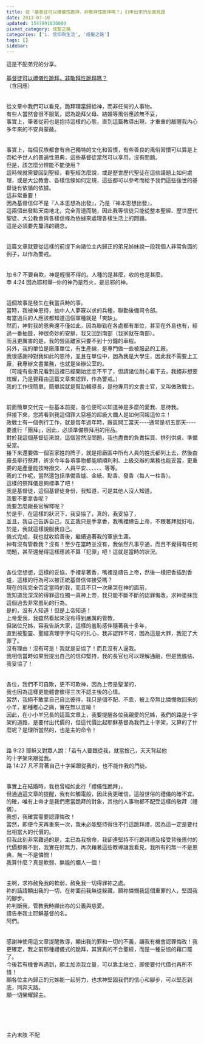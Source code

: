 ```yaml
---
title: 從「基督徒可以禮儀性跪拜，非敬拜性跪拜嗎？」引申出來的反面見證
date: 2013-07-10
updated: 1547991836000
pixnet_category: 成聖之路
categories: ['1. 信仰與生活', '成聖之路']
tags: []
sidebar: 
---
```


<p>這是不配弟兄的分享。<br/><br/><!--more--><a href="/posts/269199548">基督徒可以禮儀性跪拜，非敬拜性跪拜嗎？</a><br/>（含回應）<br/><br/><br/>從文章中我們可以看見，跪拜理當歸給神，而非任何的人事物。<br/>有些人當然會很不服氣，認為跪拜父母、結婚等風俗應該無不妥，<br/>事實上，筆者從前也是抱持這樣的心態，直到這篇教導出現，才重重的敲醒我內心多年來的不安與蒙蔽。<br/><br/><br/>事實上，每個民族都會有自己獨特的文化和習慣，有些善良的風俗習慣可以算是上帝給予世人的普遍性恩典，這些基督徒當然可以享用，沒有問題。<br/>但是，該怎麼分辨能不能使用？<br/>這時候就需要回到聖經，看聖經怎麼說，或是歷世歷代聖徒在這些議題上如何處理，或是大公教會、各樣信條如何定規，這些都可以參考而給予我們這些後世的基督徒有依循的依據。<br/>這非常重要！<br/>因為基督信仰不是『人本思想為出發』，乃是『神本思想出發』，<br/>這兩個出發點天南地北，完全背道而馳，因此我等信徒只能從整本聖經、歷世歷代聖徒、大公教會與各樣信條為依據來處理各樣生活上的問題。<br/>這是必須要先釐清的觀念。<br/><br/><br/>這篇文章就要從這樣的前提下向諸位主內歸正的弟兄姊妹說一段我個人非常負面的例子，以作為警戒。<br/> <br/><br/>  加 6:7 不要自欺，神是輕慢不得的。人種的是甚麼，收的也是甚麼。<br/>  申 4:24 因為耶和華─你的神乃是烈火，是忌邪的神。<br/><br/><br/>這個故事是發生在我當兵時的事。<br/>當時，我被神恩待，抽中人人夢寐以求的兵種，聯勤後備司令部。<br/>有當過兵的人應該都知道這個軍種就是「爽缺」。<br/>然而，神對我的恩典還不僅如此，因為聯勤在各處都有單位，甚至在外島也有，經過一番抽籤，神很奇妙的安排，我又回到南部（我家就在南部）。<br/>而且更厲害的是，我的營區離家只要不到十分鐘的車程。<br/>另外，我的單位是廠庫單位，有生產線，是專門做一些被服品的工廠。<br/>我很感謝神對我如此的恩待，並且在單位中，因為我是大學生，因此我不需要上工廠，我專辦文書業務，也就是坐辦公室的。<br/>（可能有些弟兄看到這裡已經開始忿忿不平了，但請諸位耐心看下去，我絕非想要炫耀，乃是要藉由這篇文章來認罪，作為警戒。）<br/>我的工作很簡單，簡單說就是幫助輔導長，是他專用的文書士官，又叫做政戰士。<br/><br/><br/>前面簡單交代完一些基本前提，各位便可以知道神是多麼的愛我、恩待我。<br/>但接下來，您將看到我這個罪大惡極的超級大爛人是如何回報這位主！<br/>政戰士有一個例行工作，就是每年過年時，廠區開工當天----通常是初五那天----要進行「團拜」，因此，必須準備祭拜用的用品。<br/>對於我這個基督徒來說，這個當然沒問題，我也盡責的負責採買、排列供桌、準備妥當。<br/>接下來還要做一個百家姓的牌子，就是把廠區中所有人員的姓氏都列上去，然後由廠長舉行祭拜，祈求今年各項事物都能順順利利、上級交辦的業務也能妥當，更重要的是產量能按時撥交、人員平安、、、、、、等等。<br/>我的工作呢，當然還包括準備香爐、金紙、點香、發香（每人一柱香）。<br/>這樣的祭拜儀是夠標準了吧！<br/>我是基督徒，這個基督徒身份，我知道，可是其他人沒人知道。<br/>我要不要拿香呢？<br/>我要怎麼跟長官解釋呢？<br/>於是乎，在這樣的狀況下，我妥協了，真的，我妥協了，<br/>並且，我自己告訴自己，反正我只是手拿香，我嘴裡禱告上帝，不跟著拜就好啦，<br/>於是，我就這樣說服我自己。<br/>儀式完成，我也就收拾善後，繼續過著我的軍旅生涯。<br/>神有沒有管教我？沒有！至少在當時並沒有，我依然凡事亨通，而且不覺得有任何問題，甚至還覺得這樣應該不算「犯罪」吧！這就是當時的狀況。<br/><br/><br/>各位您想想，這樣的妥協，手裡拿著香，嘴裡是禱告上帝，然後一樣把香插到香爐，這樣的行為可以被正統基督信仰接受嗎？<br/>現在的我完全否定當時的我，而且不只一次痛哭在神的面前，<br/>我知道我深深的得罪這位獨一真神上帝，我只能不斷不斷的認罪悔改，求神塗抹我這個過去非常羞恥的行為。<br/>是的，沒有人知道！但是上帝知道！<br/>上帝愛我，我雖然看起來沒有得到嚴厲的管教，<br/>但諸位兄姊，容我告訴大家，這樣的羞恥感伴隨著我十多年，<br/>直到被聖靈、聖經真理字字句句的扎心，我非認罪不可，因為這是大罪，我犯了大罪了。<br/>沒有理由！沒有可是！我就是妥協了！而且沒有人逼我。<br/>我相信當時如果我提出自己的信仰堅持，我的長官也可以理解通融，但是我膽怯、我妥協了！<br/><br/><br/>各位，我們不可自欺，更不可欺神，因為上帝是聖潔的，<br/>我也因為這樣更能體會彼得三次不認主後的心情。<br/>當然，我絕不敢拿自己自比彼得，我只是個不配、不乖，被上帝無比憐憫救回來的小羊，那種椎心之痛，實在無以言喻！<br/>因此，在小小羊兄長的這篇文章上，我要提醒各位我親愛的兄姊，我們的路是十字架的道路，是要付出代價的，但這代價比起耶穌基督為我們上十字架，又算的了什麼呢？是理所當然的，也是主的命令！<br/><br/><br/>  路 9:23 耶穌又對眾人說：「若有人要跟從我，就當捨己，天天背起他<br/>         的十字架來跟從我。<br/>  路 14:27 凡不背著自己十字架跟從我的，也不能作我的門徒。<br/><br/><br/>事實上在結婚時，我也曾經如此行「禮儀性跪拜」，<br/>但通過這文章的提醒，我有如觸電般，因此我更確信，這般世俗的禮儀的確不宜。的確，唯有上帝才是我們應當跪拜的對象，其他的人事物都不配受這樣的敬拜（禮儀）。<br/>我想，我確實需要認罪悔改！<br/>當然，即便今天再重來一次，我未必能堅持得住不行這跪拜禮，因為這一定是要付出相當大的代價的。<br/>但我此刻非常難過的是，主已為我捨命，我卻連堅持不行跪拜禮及接受背後應付的代價都做不到，我實在好無力，再次藉著這些教導讓我看見，我所有的無一不是恩典，無一不是憐憫！<br/>我算什麼？真是軟弱、無能的爛人一個！<br/><br/><br/>主啊，求祢赦免我的軟弱，赦免我一切得罪祢之處。<br/>祢的話語顯出我的一切，在祢面前我無從躲藏，願祢憐憫我這個重罪的人，堅固我的腳步。<br/>祢判斷我，管教我時顯出祢的公義與慈愛。<br/>禱告奉我主耶穌基督的名。<br/>阿們。<br/><br/><br/>感謝神使用這文章提醒教導，顯出我的罪和一切的不義，讓我有機會認罪悔改！我更確定，我之前那種禮儀式的跪拜，其實真的不合聖經，而是一種妥協的藉口罷了。<br/>今後若有機會再遇到，願主加添我立量，可以靠主站立，即使要付代價也再所不惜！<br/>願各位主內歸正的兄姊能一起努力，也求神堅固我們的信心和腳步，可以堅忍到底，同奔天路。<br/>願一切榮耀歸主。<br/><br/><br/><br/><br/><br/>                             主內末肢 不配<br/><br/><br/><br/><br/><br/><br/>
</p>